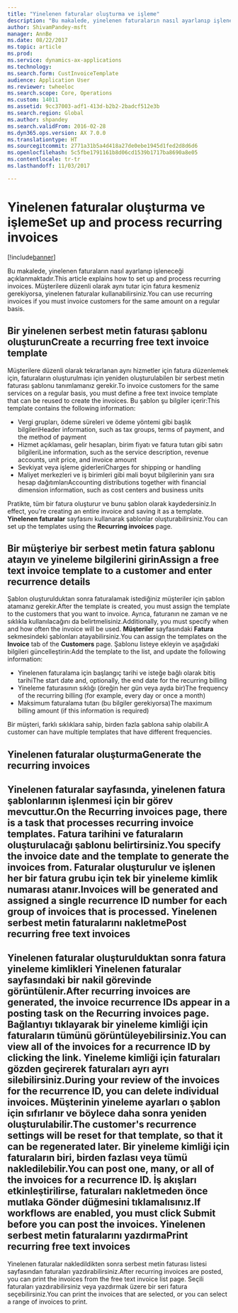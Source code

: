 ```yaml
---
title: "Yinelenen faturalar oluşturma ve işleme"
description: "Bu makalede, yinelenen faturaların nasıl ayarlanıp işleneceği açıklanmaktadır. Müşterilere düzenli olarak aynı tutar için fatura kesmeniz gerekiyorsa, yinelenen faturalar kullanabilirsiniz."
author: ShivamPandey-msft
manager: AnnBe
ms.date: 08/22/2017
ms.topic: article
ms.prod: 
ms.service: dynamics-ax-applications
ms.technology: 
ms.search.form: CustInvoiceTemplate
audience: Application User
ms.reviewer: twheeloc
ms.search.scope: Core, Operations
ms.custom: 14011
ms.assetid: 9cc37003-adf1-413d-b2b2-2badcf512e3b
ms.search.region: Global
ms.author: shpandey
ms.search.validFrom: 2016-02-28
ms.dyn365.ops.version: AX 7.0.0
ms.translationtype: HT
ms.sourcegitcommit: 2771a31b5a4d418a27de0ebe1945d1fed2d8d6d6
ms.openlocfilehash: 5c5fbe1791161b8d06cd1539b1717ba8690a8e05
ms.contentlocale: tr-tr
ms.lasthandoff: 11/03/2017

---
```


# <a name="set-up-and-process-recurring-invoices"></a><span data-ttu-id="91bf4-104">Yinelenen faturalar oluşturma ve işleme</span><span class="sxs-lookup"><span data-stu-id="91bf4-104">Set up and process recurring invoices</span></span>

[!include[banner](../includes/banner.md)]


<span data-ttu-id="91bf4-105">Bu makalede, yinelenen faturaların nasıl ayarlanıp işleneceği açıklanmaktadır.</span><span class="sxs-lookup"><span data-stu-id="91bf4-105">This article explains how to set up and process recurring invoices.</span></span> <span data-ttu-id="91bf4-106">Müşterilere düzenli olarak aynı tutar için fatura kesmeniz gerekiyorsa, yinelenen faturalar kullanabilirsiniz.</span><span class="sxs-lookup"><span data-stu-id="91bf4-106">You can use recurring invoices if you must invoice customers for the same amount on a regular basis.</span></span>

<a name="create-a-recurring-free-text-invoice-template"></a><span data-ttu-id="91bf4-107">Bir yinelenen serbest metin faturası şablonu oluşturun</span><span class="sxs-lookup"><span data-stu-id="91bf4-107">Create a recurring free text invoice template</span></span>
---------------------------------------------

<span data-ttu-id="91bf4-108">Müşterilere düzenli olarak tekrarlanan aynı hizmetler için fatura düzenlemek için, faturaların oluşturulması için yeniden oluşturulabilen bir serbest metin faturası şablonu tanımlamanız gerekir.</span><span class="sxs-lookup"><span data-stu-id="91bf4-108">To invoice customers for the same services on a regular basis, you must define a free text invoice template that can be reused to create the invoices.</span></span> <span data-ttu-id="91bf4-109">Bu şablon şu bilgiler içerir:</span><span class="sxs-lookup"><span data-stu-id="91bf4-109">This template contains the following information:</span></span>

-   <span data-ttu-id="91bf4-110">Vergi grupları, ödeme süreleri ve ödeme yöntemi gibi başlık bilgileri</span><span class="sxs-lookup"><span data-stu-id="91bf4-110">Header information, such as tax groups, terms of payment, and the method of payment</span></span>
-   <span data-ttu-id="91bf4-111">Hizmet açıklaması, gelir hesapları, birim fiyatı ve fatura tutarı gibi satırı bilgileri</span><span class="sxs-lookup"><span data-stu-id="91bf4-111">Line information, such as the service description, revenue accounts, unit price, and invoice amount</span></span>
-   <span data-ttu-id="91bf4-112">Sevkiyat veya işleme giderleri</span><span class="sxs-lookup"><span data-stu-id="91bf4-112">Charges for shipping or handling</span></span>
-   <span data-ttu-id="91bf4-113">Maliyet merkezleri ve iş birimleri gibi mali boyut bilgilerinin yanı sıra hesap dağıtımları</span><span class="sxs-lookup"><span data-stu-id="91bf4-113">Accounting distributions together with financial dimension information, such as cost centers and business units</span></span>

<span data-ttu-id="91bf4-114">Pratikte, tüm bir fatura oluşturur ve bunu şablon olarak kaydedersiniz.</span><span class="sxs-lookup"><span data-stu-id="91bf4-114">In effect, you're creating an entire invoice and saving it as a template.</span></span> <span data-ttu-id="91bf4-115">**Yinelenen faturalar** sayfasını kullanarak şablonlar oluşturabilirsiniz.</span><span class="sxs-lookup"><span data-stu-id="91bf4-115">You can set up the templates using the **Recurring invoices** page.</span></span>

## <a name="assign-a-free-text-invoice-template-to-a-customer-and-enter-recurrence-details"></a><span data-ttu-id="91bf4-116">Bir müşteriye bir serbest metin fatura şablonu atayın ve yineleme bilgilerini girin</span><span class="sxs-lookup"><span data-stu-id="91bf4-116">Assign a free text invoice template to a customer and enter recurrence details</span></span>
<span data-ttu-id="91bf4-117">Şablon oluşturulduktan sonra faturalamak istediğiniz müşteriler için şablon atamanız gerekir.</span><span class="sxs-lookup"><span data-stu-id="91bf4-117">After the template is created, you must assign the template to the customers that you want to invoice.</span></span> <span data-ttu-id="91bf4-118">Ayrıca, faturanın ne zaman ve ne sıklıkla kullanılacağını da belirtmelisiniz.</span><span class="sxs-lookup"><span data-stu-id="91bf4-118">Additionally, you must specify when and how often the invoice will be used.</span></span> <span data-ttu-id="91bf4-119">**Müşteriler** sayfasındaki **Fatura** sekmesindeki şablonları atayabilirsiniz.</span><span class="sxs-lookup"><span data-stu-id="91bf4-119">You can assign the templates on the **Invoice** tab of the **Customers** page.</span></span> <span data-ttu-id="91bf4-120">Şablonu listeye ekleyin ve aşağıdaki bilgileri güncelleştirin:</span><span class="sxs-lookup"><span data-stu-id="91bf4-120">Add the template to the list, and update the following information:</span></span>

-   <span data-ttu-id="91bf4-121">Yinelenen faturalama için başlangıç tarihi ve isteğe bağlı olarak bitiş tarihi</span><span class="sxs-lookup"><span data-stu-id="91bf4-121">The start date and, optionally, the end date for the recurring billing</span></span>
-   <span data-ttu-id="91bf4-122">Yineleme faturasının sıklığı (öreğin her gün veya ayda bir)</span><span class="sxs-lookup"><span data-stu-id="91bf4-122">The frequency of the recurring billing (for example, every day or once a month)</span></span>
-   <span data-ttu-id="91bf4-123">Maksimum faturalama tutarı (bu bilgiler gerekiyorsa)</span><span class="sxs-lookup"><span data-stu-id="91bf4-123">The maximum billing amount (if this information is required)</span></span>

<span data-ttu-id="91bf4-124">Bir müşteri, farklı sıklıklara sahip, birden fazla şablona sahip olabilir.</span><span class="sxs-lookup"><span data-stu-id="91bf4-124">A customer can have multiple templates that have different frequencies.</span></span>

## <a name="generate-the-recurring-invoices"></a><span data-ttu-id="91bf4-125">Yinelenen faturalar oluşturma</span><span class="sxs-lookup"><span data-stu-id="91bf4-125">Generate the recurring invoices</span></span>
<span data-ttu-id="91bf4-126">**Yinelenen faturalar** sayfasında, yinelenen fatura şablonlarının işlenmesi için bir görev mevcuttur.</span><span class="sxs-lookup"><span data-stu-id="91bf4-126">On the **Recurring invoices** page, there is a task that processes recurring invoice templates.</span></span> <span data-ttu-id="91bf4-127">Fatura tarihini ve faturaların oluşturulacağı şablonu belirtirsiniz.</span><span class="sxs-lookup"><span data-stu-id="91bf4-127">You specify the invoice date and the template to generate the invoices from.</span></span> <span data-ttu-id="91bf4-128">Faturalar oluşturulur ve işlenen her bir fatura grubu için tek bir yineleme kimlik numarası atanır.</span><span class="sxs-lookup"><span data-stu-id="91bf4-128">Invoices will be generated and assigned a single recurrence ID number for each group of invoices that is processed.</span></span>
<span data-ttu-id="91bf4-129">Yinelenen serbest metin faturalarını nakletme</span><span class="sxs-lookup"><span data-stu-id="91bf4-129">Post recurring free text invoices</span></span>
---------------------------------

<span data-ttu-id="91bf4-130">Yinelenen faturalar oluşturulduktan sonra fatura yineleme kimlikleri **Yinelenen faturalar** sayfasındaki bir nakil görevinde görüntülenir.</span><span class="sxs-lookup"><span data-stu-id="91bf4-130">After recurring invoices are generated, the invoice recurrence IDs appear in a posting task on the **Recurring invoices** page.</span></span> <span data-ttu-id="91bf4-131">Bağlantıyı tıklayarak bir yineleme kimliği için faturaların tümünü görüntüleyebilirsiniz.</span><span class="sxs-lookup"><span data-stu-id="91bf4-131">You can view all of the invoices for a recurrence ID by clicking the link.</span></span> <span data-ttu-id="91bf4-132">Yineleme kimliği için faturaları gözden geçirerek faturaları ayrı ayrı silebilirsiniz.</span><span class="sxs-lookup"><span data-stu-id="91bf4-132">During your review of the invoices for the recurrence ID, you can delete individual invoices.</span></span> <span data-ttu-id="91bf4-133">Müşterinin yineleme ayarları o şablon için sıfırlanır ve böylece daha sonra yeniden oluşturulabilir.</span><span class="sxs-lookup"><span data-stu-id="91bf4-133">The customer's recurrence settings will be reset for that template, so that it can be regenerated later.</span></span> <span data-ttu-id="91bf4-134">Bir yineleme kimliği için faturaların biri, birden fazlası veya tümü nakledilebilir.</span><span class="sxs-lookup"><span data-stu-id="91bf4-134">You can post one, many, or all of the invoices for a recurrence ID.</span></span> <span data-ttu-id="91bf4-135">İş akışları etkinleştirilirse, faturaları nakletmeden önce mutlaka **Gönder** düğmesini tıklamalısınız.</span><span class="sxs-lookup"><span data-stu-id="91bf4-135">If workflows are enabled, you must click **Submit** before you can post the invoices.</span></span>
<span data-ttu-id="91bf4-136">Yinelenen serbest metin faturalarını yazdırma</span><span class="sxs-lookup"><span data-stu-id="91bf4-136">Print recurring free text invoices</span></span>
----------------------------------

<span data-ttu-id="91bf4-137">Yinelenen faturalar nakledildikten sonra serbest metin faturası listesi sayfasından faturaları yazdırabilirsiniz.</span><span class="sxs-lookup"><span data-stu-id="91bf4-137">After recurring invoices are posted, you can print the invoices from the free text invoice list page.</span></span> <span data-ttu-id="91bf4-138">Seçili faturaları yazdırabilirsiniz veya yazdırmak üzere bir seri fatura seçebilirsiniz.</span><span class="sxs-lookup"><span data-stu-id="91bf4-138">You can print the invoices that are selected, or you can select a range of invoices to print.</span></span>




